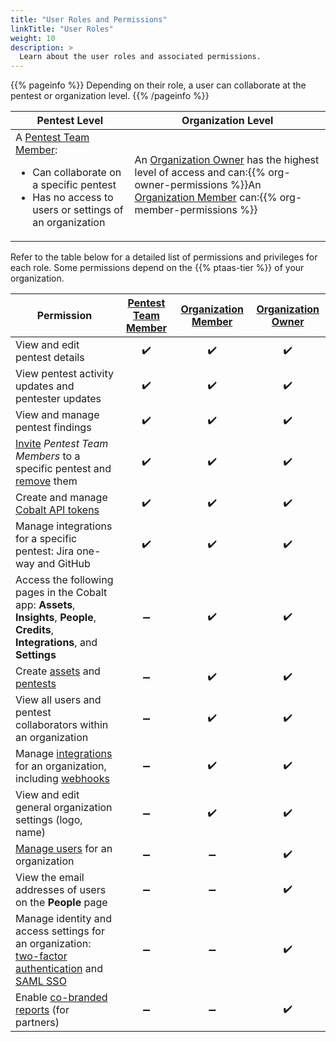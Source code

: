```yaml
---
title: "User Roles and Permissions"
linkTitle: "User Roles"
weight: 10
description: >
  Learn about the user roles and associated permissions.
---
```


{{% pageinfo %}}
Depending on their role, a user can collaborate at the pentest or organization level.
{{% /pageinfo %}}

| Pentest Level | Organization Level |
|---|---|
| A [Pentest Team Member](/glossary/#pentest-team-member):<ul><li>Can collaborate on a specific pentest</li><li>Has no access to users or settings of an organization</li></ul> | An [Organization Owner](/glossary/#organization-owner) has the highest level of access and can:{{% org-owner-permissions %}}An [Organization Member](/glossary/#organization-member) can:{{% org-member-permissions %}} |

Refer to the table below for a detailed list of permissions and privileges for each role. Some permissions depend on the {{% ptaas-tier %}} of your organization.

| Permission | [Pentest Team Member](/glossary/#pentest-team-member) | [Organization Member](/glossary/#organization-member) | [Organization Owner](/glossary/#organization-owner) |
|---|:---:|:---:|:---:|
| View and edit pentest details | ✔️ | ✔️ | ✔️ |
| View pentest activity updates and pentester updates| ✔️ | ✔️ | ✔️ |
| View and manage pentest findings | ✔️ | ✔️ | ✔️ |
| [Invite](/platform-deep-dive/collaboration/organization/manage-users/#add-a-pentest-team-member) _Pentest Team Members_ to a specific pentest and [remove](/platform-deep-dive/collaboration/organization/manage-users/#remove-a-pentest-team-member) them | ✔️ | ✔️ | ✔️ |
| Create and manage [Cobalt API tokens](/apiusecases/create_asset/#create-an-api-token-in-the-cobalt-ui) | ✔️ | ✔️ | ✔️ |
| Manage integrations for a specific pentest: Jira one-way and GitHub | ✔️ | ✔️ | ✔️ |
| Access the following pages in the Cobalt app: **Assets**, **Insights**, **People**, **Credits**, **Integrations**, and **Settings** | ➖ | ✔️ | ✔️ |
| Create [assets](/platform-deep-dive/assets/) and [pentests](/platform-deep-dive/pentests/) | ➖ | ✔️ | ✔️ |
| View all users and pentest collaborators within an organization | ➖ | ✔️ | ✔️ |
| Manage [integrations](/integrations/) for an organization, including [webhooks](/integrations/webhooks/) | ➖ | ✔️ | ✔️ |
| View and edit general organization settings (logo, name) | ➖ | ✔️ | ✔️ |
| [Manage users](/platform-deep-dive/collaboration/organization/manage-users/#manage-users-for-your-organization) for an organization | ➖ | ➖ | ✔️ |
| View the email addresses of users on the **People** page | ➖ | ➖ | ✔️ |
| Manage identity and access settings for an organization: [two-factor authentication](/getting-started/sign-in/#two-factor-authentication) and [SAML SSO](/getting-started/sign-in/#saml-sso) | ➖ | ➖ | ✔️ |
| Enable [co-branded reports](/getting-started/checklist/#co-branded-reports) (for partners) | ➖ | ➖ | ✔️ |
